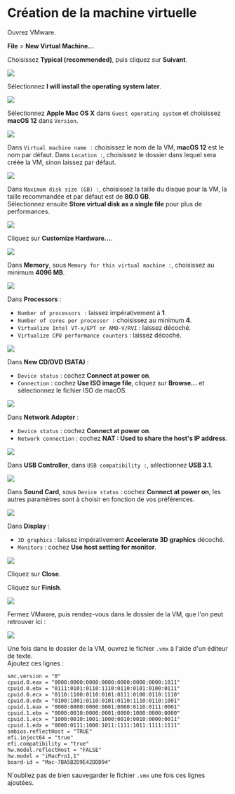 # Création de la machine virtuelle
Ouvrez VMware.
  
**File** > **New Virtual Machine...**
  
Choisissez **Typical (recommended)**, puis cliquez sur **Suivant**.
  
![](Images/CreationVM_01.PNG)
  
Sélectionnez **I will install the operating system later**.
  
![](Images/CreationVM_02.PNG)
  
Sélectionnez **Apple Mac OS X** dans `Guest operating system` et choisissez **macOS 12** dans `Version`.
  
![](Images/CreationVM_03.PNG)
  
Dans `Virtual machine name :` choisissez le nom de la VM, **macOS 12** est le nom par défaut. Dans `Location :`, choisissez le dossier dans lequel sera créée la VM, sinon laissez par défaut.
  
![](Images/CreationVM_04.PNG)
  
Dans `Maximum disk size (GB) :`, choisissez la taille du disque pour la VM, la taille recommandée et par défaut est de **80.0 GB**.  
Sélectionnez ensuite **Store virtual disk as a single file** pour plus de performances.
  
![](Images/CreationVM_05.PNG)
  
Cliquez sur **Customize Hardware...**.
  
![](Images/CreationVM_06.PNG)
  
Dans **Memory**, sous `Memory for this virtual machine :`, choisissez au minimum **4096 MB**.
  
![](Images/CreationVM_07.PNG)
  
Dans **Processors** :
* `Number of processors :` laissez impérativement à **1**.
* `Number of cores per processor :` choisissez au minimum **4**.
* `Virtualize Intel VT-x/EPT or AMD-V/RVI` : laissez décoché.
* `Virtualize CPU performance counters` : laissez décoché.
  
![](Images/CreationVM_08.PNG)
  
Dans **New CD/DVD (SATA)** :
* `Device status` : cochez **Connect at power on**.
* `Connection` : cochez **Use ISO image file**, cliquez sur **Browse...** et sélectionnez le fichier ISO de macOS.
  
![](Images/CreationVM_09.PNG)
  
Dans **Network Adapter** :
* `Device status` : cochez **Connect at power on**.
* `Network connection` : cochez **NAT : Used to share the host's IP address**.
  
![](Images/CreationVM_10.PNG)
  
Dans **USB Controller**, dans `USB compatibility :`, sélectionnez **USB 3.1**.
  
![](Images/CreationVM_11.PNG)
  
Dans **Sound Card**, sous `Device status` : cochez **Connect at power on**, les autres paramètres sont à choisir en fonction de vos préférences.
  
![](Images/CreationVM_12.PNG)
  
Dans **Display** :
* `3D graphics` : laissez impérativement **Accelerate 3D graphics** décoché.
* `Monitors` : cochez **Use host setting for monitor**.
  
![](Images/CreationVM_13.PNG)
  
Cliquez sur **Close**.
  
Cliquez sur **Finish**.
  
![](Images/CreationVM_14.PNG)
  
Fermez VMware, puis rendez-vous dans le dossier de la VM, que l'on peut retrouver ici :
  
![](Images/CreationVM_15.PNG)
  
Une fois dans le dossier de la VM, ouvrez le fichier `.vmx` à l'aide d'un éditeur de texte.  
Ajoutez ces lignes :  
  
`smc.version = "0"`  
`cpuid.0.eax = "0000:0000:0000:0000:0000:0000:0000:1011"`  
`cpuid.0.ebx = "0111:0101:0110:1110:0110:0101:0100:0111"`  
`cpuid.0.ecx = "0110:1100:0110:0101:0111:0100:0110:1110"`  
`cpuid.0.edx = "0100:1001:0110:0101:0110:1110:0110:1001"`  
`cpuid.1.eax = "0000:0000:0000:0001:0000:0110:0111:0001"`  
`cpuid.1.ebx = "0000:0010:0000:0001:0000:1000:0000:0000"`  
`cpuid.1.ecx = "1000:0010:1001:1000:0010:0010:0000:0011"`  
`cpuid.1.edx = "0000:0111:1000:1011:1111:1011:1111:1111"`  
`smbios.reflectHost = "TRUE"`  
`efi.inject64 = "true"`  
`efi.compatibility = "true"`  
`hw.model.reflectHost = "FALSE"`  
`hw.model = "iMacPro1,1"`  
`board-id = "Mac-7BA5B2D9E42DDD94"`  
  
N'oubliez pas de bien sauvegarder le fichier `.vmx` une fois ces lignes ajoutées.